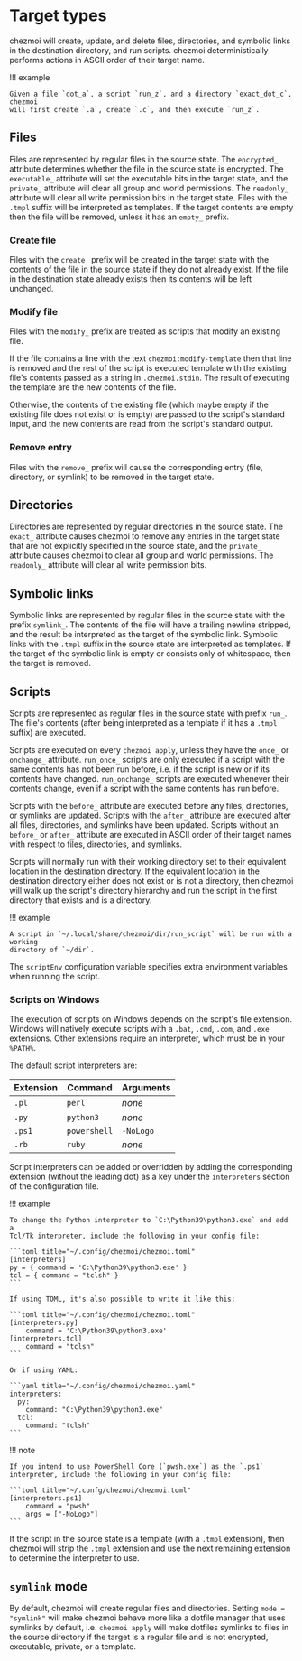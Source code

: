# Target types

chezmoi will create, update, and delete files, directories, and symbolic links
in the destination directory, and run scripts. chezmoi deterministically
performs actions in ASCII order of their target name.

!!! example

    Given a file `dot_a`, a script `run_z`, and a directory `exact_dot_c`, chezmoi
    will first create `.a`, create `.c`, and then execute `run_z`.

## Files

Files are represented by regular files in the source state. The `encrypted_`
attribute determines whether the file in the source state is encrypted. The
`executable_` attribute will set the executable bits in the target state,
and the `private_` attribute will clear all group and world permissions. The
`readonly_` attribute will clear all write permission bits in the target state.
Files with the `.tmpl` suffix will be interpreted as templates. If the target
contents are empty then the file will be removed, unless it has an `empty_`
prefix.

### Create file

Files with the `create_` prefix will be created in the target state with the
contents of the file in the source state if they do not already exist. If the
file in the destination state already exists then its contents will be left
unchanged.

### Modify file

Files with the `modify_` prefix are treated as scripts that modify an existing
file.

If the file contains a line with the text `chezmoi:modify-template` then that
line is removed and the rest of the script is executed template with the
existing file's contents passed as a string in `.chezmoi.stdin`. The result of
executing the template are the new contents of the file.

Otherwise, the contents of the existing file (which maybe empty if the existing
file does not exist or is empty) are passed to the script's standard input, and
the new contents are read from the script's standard output.

### Remove entry

Files with the `remove_` prefix will cause the corresponding entry (file,
directory, or symlink) to be removed in the target state.

## Directories

Directories are represented by regular directories in the source state. The
`exact_` attribute causes chezmoi to remove any entries in the target state that
are not explicitly specified in the source state, and the `private_` attribute
causes chezmoi to clear all group and world permissions. The `readonly_`
attribute will clear all write permission bits.

## Symbolic links

Symbolic links are represented by regular files in the source state with the
prefix `symlink_`. The contents of the file will have a trailing newline
stripped, and the result be interpreted as the target of the symbolic link.
Symbolic links with the `.tmpl` suffix in the source state are interpreted as
templates. If the target of the symbolic link is empty or consists only of
whitespace, then the target is removed.

## Scripts

Scripts are represented as regular files in the source state with prefix `run_`.
The file's contents (after being interpreted as a template if it has a `.tmpl`
suffix) are executed.

Scripts are executed on every `chezmoi apply`, unless they have the `once_` or
`onchange_` attribute. `run_once_` scripts are only executed if a script with
the same contents has not been run before, i.e. if the script is new or if its
contents have changed. `run_onchange_` scripts are executed whenever their
contents change, even if a script with the same contents has run before.

Scripts with the `before_` attribute are executed before any files, directories,
or symlinks are updated. Scripts with the `after_` attribute are executed after
all files, directories, and symlinks have been updated. Scripts without an
`before_` or `after_` attribute are executed in ASCII order of their target
names with respect to files, directories, and symlinks.

Scripts will normally run with their working directory set to their equivalent
location in the destination directory. If the equivalent location in the
destination directory either does not exist or is not a directory, then chezmoi
will walk up the script's directory hierarchy and run the script in the first
directory that exists and is a directory.

!!! example

    A script in `~/.local/share/chezmoi/dir/run_script` will be run with a working
    directory of `~/dir`.

The `scriptEnv` configuration variable specifies extra environment variables
when running the script.

### Scripts on Windows

<!-- FIXME: some of the following needs to be moved to the how-to -->

The execution of scripts on Windows depends on the script's file extension.
Windows will natively execute scripts with a `.bat`, `.cmd`, `.com`, and `.exe`
extensions. Other extensions require an interpreter, which must be in your
`%PATH%`.

The default script interpreters are:

| Extension | Command      | Arguments |
| --------- | ------------ | --------- |
| `.pl`     | `perl`       | *none*    |
| `.py`     | `python3`    | *none*    |
| `.ps1`    | `powershell` | `-NoLogo` |
| `.rb`     | `ruby`       | *none*    |

Script interpreters can be added or overridden by adding the corresponding
extension (without the leading dot) as a key under the `interpreters`
section of the configuration file.

!!! example

    To change the Python interpreter to `C:\Python39\python3.exe` and add a
    Tcl/Tk interpreter, include the following in your config file:

    ```toml title="~/.config/chezmoi/chezmoi.toml"
    [interpreters]
    py = { command = 'C:\Python39\python3.exe' }
    tcl = { command = "tclsh" }
    ```

    If using TOML, it's also possible to write it like this:
    
    ```toml title="~/.config/chezmoi/chezmoi.toml"
    [interpreters.py]
        command = 'C:\Python39\python3.exe'
    [interpreters.tcl]
        command = "tclsh"
    ```

    Or if using YAML:

    ```yaml title="~/.config/chezmoi/chezmoi.yaml"
    interpreters:
      py:
        command: "C:\Python39\python3.exe"
      tcl:
        command: "tclsh"
    ```

!!! note

    If you intend to use PowerShell Core (`pwsh.exe`) as the `.ps1`
    interpreter, include the following in your config file:

    ```toml title="~/.confg/chezmoi/chezmoi.toml"
    [interpreters.ps1]
        command = "pwsh"
        args = ["-NoLogo"]
    ```

If the script in the source state is a template (with a `.tmpl` extension), then
chezmoi will strip the `.tmpl` extension and use the next remaining extension to
determine the interpreter to use.

## `symlink` mode

By default, chezmoi will create regular files and directories. Setting `mode =
"symlink"` will make chezmoi behave more like a dotfile manager that uses
symlinks by default, i.e. `chezmoi apply` will make dotfiles symlinks to files
in the source directory if the target is a regular file and is not
encrypted, executable, private, or a template.
